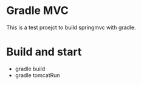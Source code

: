 # Gradle MVC 
This is a test proejct to build springmvc with gradle.

# Build and start

* gradle build
* gradle tomcatRun

